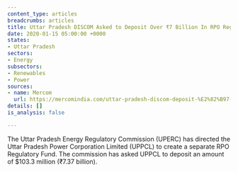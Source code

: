 ```yaml
---
content_type: articles
breadcrumbs: articles
title: Uttar Pradesh DISCOM Asked to Deposit Over ₹7 Billion In RPO Regulatory Fund
date: 2020-01-15 05:00:00 +0000
states:
- Uttar Pradesh
sectors:
- Energy
subsectors:
- Renewables
- Power
sources:
- name: Mercom
  url: https://mercomindia.com/uttar-pradesh-discom-deposit-%E2%82%B97-billion-rpo-fund/
details: []
is_analysis: false

---
```

The Uttar Pradesh Energy Regulatory Commission (UPERC) has directed the Uttar Pradesh Power Corporation Limited (UPPCL) to create a separate RPO Regulatory Fund. The commission has asked UPPCL to deposit an amount of $103.3 million (₹7.37 billion).